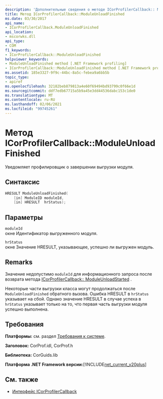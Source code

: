 ```yaml
---
description: 'Дополнительные сведения о методе ICorProfilerCallback:: ModuleUnloadFinished'
title: Метод ICorProfilerCallback::ModuleUnloadFinished
ms.date: 03/30/2017
api_name:
- ICorProfilerCallback.ModuleUnloadFinished
api_location:
- mscorwks.dll
api_type:
- COM
f1_keywords:
- ICorProfilerCallback::ModuleUnloadFinished
helpviewer_keywords:
- ModuleUnloadFinished method [.NET Framework profiling]
- ICorProfilerCallback::ModuleUnloadFinished method [.NET Framework profiling]
ms.assetid: 185e3327-9f9c-44bc-8a5c-febea9a6bb5b
topic_type:
- apiref
ms.openlocfilehash: 32182beb879813a4e60f69494bd93799c0f66e1d
ms.sourcegitcommit: ddf7edb67715a5b9a45e3dd44536dabc153c1de0
ms.translationtype: MT
ms.contentlocale: ru-RU
ms.lasthandoff: 02/06/2021
ms.locfileid: "99745261"
---
```

# <a name="icorprofilercallbackmoduleunloadfinished-method"></a>Метод ICorProfilerCallback::ModuleUnloadFinished

Уведомляет профилировщик о завершении выгрузки модуля.  
  
## <a name="syntax"></a>Синтаксис  
  
```cpp  
HRESULT ModuleUnloadFinished(  
    [in] ModuleID moduleId,  
    [in] HRESULT  hrStatus);  
```  
  
## <a name="parameters"></a>Параметры  

 `moduleId`  
 окне Идентификатор выгруженного модуля.  
  
 `hrStatus`  
 окне Значение HRESULT, указывающее, успешно ли выгружен модуль.  
  
## <a name="remarks"></a>Remarks  

 Значение недопустимо `moduleId` для информационного запроса после возврата метода [ICorProfilerCallback:: ModuleUnloadStarted](icorprofilercallback-moduleunloadstarted-method.md) .  
  
 Некоторые части выгрузки класса могут продолжаться после `ModuleUnloadFinished` обратного вызова. Ошибка HRESULT в `hrStatus` указывает на сбой. Однако значение HRESULT в случае успеха в `hrStatus` указывает только на то, что первая часть выгрузки модуля успешно выполнена.  
  
## <a name="requirements"></a>Требования  

 **Платформы:** см. раздел [Требования к системе](../../get-started/system-requirements.md).  
  
 **Заголовок:** CorProf.idl, CorProf.h  
  
 **Библиотека:** CorGuids.lib  
  
 **Платформа .NET Framework версии:**[!INCLUDE[net_current_v20plus](../../../../includes/net-current-v20plus-md.md)]  
  
## <a name="see-also"></a>См. также

- [Интерфейс ICorProfilerCallback](icorprofilercallback-interface.md)
